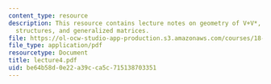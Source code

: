 ```yaml
---
content_type: resource
description: This resource contains lecture notes on geometry of V+V*, linear Dirac
  structures, and generalized matrices.
file: https://ol-ocw-studio-app-production.s3.amazonaws.com/courses/18-969-topics-in-geometry-dirac-geometry-fall-2006/be64b58d0e22a39cca5c715138703351_lecture4.pdf
file_type: application/pdf
resourcetype: Document
title: lecture4.pdf
uid: be64b58d-0e22-a39c-ca5c-715138703351
---
```

